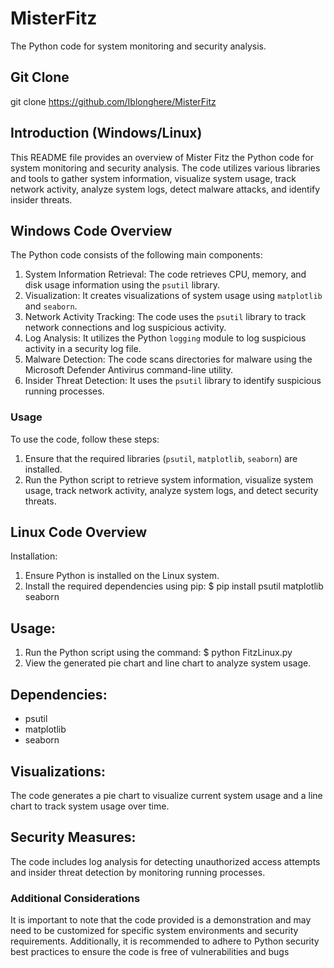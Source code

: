 # MisterFitz 
The Python code for system monitoring and security analysis.

## Git Clone
git clone https://github.com/Iblonghere/MisterFitz

## Introduction (Windows/Linux)
This README file provides an overview of Mister Fitz the Python code for system monitoring and security analysis. The code utilizes various libraries and tools to gather system information, visualize system usage, track network activity, analyze system logs, detect malware attacks, and identify insider threats.

## Windows Code Overview
The Python code consists of the following main components:
1. System Information Retrieval: The code retrieves CPU, memory, and disk usage information using the `psutil` library.
2. Visualization: It creates visualizations of system usage using `matplotlib` and `seaborn`.
3. Network Activity Tracking: The code uses the `psutil` library to track network connections and log suspicious activity.
4. Log Analysis: It utilizes the Python `logging` module to log suspicious activity in a security log file.
5. Malware Detection: The code scans directories for malware using the Microsoft Defender Antivirus command-line utility.
6. Insider Threat Detection: It uses the `psutil` library to identify suspicious running processes.

### Usage
To use the code, follow these steps:
1. Ensure that the required libraries (`psutil`, `matplotlib`, `seaborn`) are installed.
2. Run the Python script to retrieve system information, visualize system usage, track network activity, analyze system logs, and detect security threats.

## Linux Code Overview
Installation:
1. Ensure Python is installed on the Linux system.
2. Install the required dependencies using pip: 
   $ pip install psutil matplotlib seaborn

## Usage:
1. Run the Python script using the command: 
   $ python FitzLinux.py
2. View the generated pie chart and line chart to analyze system usage.

## Dependencies:
- psutil
- matplotlib
- seaborn

## Visualizations:
The code generates a pie chart to visualize current system usage and a line chart to track system usage over time.

## Security Measures:
The code includes log analysis for detecting unauthorized access attempts and insider threat detection by monitoring running processes.


### Additional Considerations
It is important to note that the code provided is a demonstration and may need to be customized for specific system environments and security requirements. Additionally, it is recommended to adhere to Python security best practices to ensure the code is free of vulnerabilities and bugs
